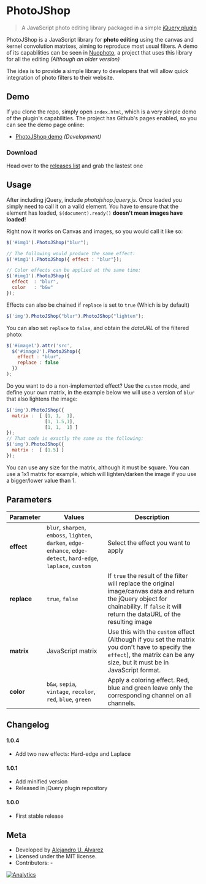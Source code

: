 PhotoJShop
==========

> A JavaScript photo editing library packaged in a simple [jQuery plugin](http://plugins.jquery.com/photojshop/)

PhotoJShop is a JavaScript library for **photo editing** using the canvas and kernel convolution matrixes, aiming to reproduce most usual filters.
A demo of its capabilities can be seen in [Nuophoto](https://github.com/aurbano/nuophoto), a project that uses this library for all the editing *(Although an older version)*

The idea is to provide a simple library to developers that will allow quick integration of photo filters to their website.

## Demo
If you clone the repo, simply open `index.html`, which is a very simple demo of the plugin's capabilities.
The project has Github's pages enabled, so you can see the demo page online:

* [PhotoJShop demo](https://aurbano.github.io/PhotoJShop/) *(Development)*

### Download
Head over to the [releases list](https://github.com/aurbano/PhotoJShop/releases) and grab the lastest one

## Usage
After including jQuery, include *photojshop.jquery.js*. Once loaded you simply need to call it on a valid element. You have to ensure that the element has loaded, `$(document).ready()` **doesn't mean images have loaded**!

Right now it works on Canvas and images, so you would call it like so:

```javascript
$('#img1').PhotoJShop("blur");

// The following would produce the same effect:
$('#img1').PhotoJShop({ effect : "blur"});

// Color effects can be applied at the same time:
$('#img1').PhotoJShop({
  effect  : "blur",
  color   : "b&w"
});
```

Effects can also be chained if `replace` is set to `true` (Which is by default)

```javascript
$('img').PhotoJShop("blur").PhotoJShop("lighten");
```

You can also set `replace` to `false`, and obtain the _dataURL_ of the filtered photo:

```javascript
$('#image1').attr('src',
  $('#image2').PhotoJShop({
    effect : "blur",
    replace : false
  })
);
```
Do you want to do a non-implemented effect? Use the `custom` mode, and define your own matrix, in the example below we will use a version of `blur` that also lightens the image:
```javascript
$('img').PhotoJShop({
  matrix :  [ [1, 1,  1],
              [1, 1.5,1],
              [1, 1,  1] ]
});
// That code is exactly the same as the following:
$('img').PhotoJShop({
  matrix :  [ [1.5] ]
});
```
You can use any size for the matrix, although it must be square. You can use a 1x1 matrix for example, which will lighten/darken the image if you use a bigger/lower value than 1.

## Parameters

| Parameter | Values | Description|
|--------|-------------|----------|
|**effect**|`blur`, `sharpen`, `emboss`, `lighten`, `darken`, `edge-enhance`, `edge-detect`, `hard-edge`, `laplace`, `custom` | Select the effect you want to apply|
|**replace**|`true`, `false`| If `true` the result of the filter will replace the original image/canvas data and return the jQuery object for chainability. If `false` it will return the dataURL of the resulting image|
|**matrix**|JavaScript matrix| Use this with the `custom` effect (Although if you set the matrix you don't have to specify the `effect`), the matrix can be any size, but it must be in JavaScript format.|
|**color**|`b&w`, `sepia`, `vintage`, `recolor`, `red`, `blue`, `green`| Apply a coloring effect. Red, blue and green leave only the corresponding channel on all channels.|

## Changelog
#### 1.0.4
* Add two new effects: Hard-edge and Laplace

#### 1.0.1
* Add minified version
* Released in jQuery plugin repository

#### 1.0.0
* First stable release


## Meta

- Developed by [Alejandro U. Álvarez](http://urbanoalvarez.es)
- Licensed under the MIT license.
- Contributors: -

[![Analytics](https://ga-beacon.appspot.com/UA-3181088-16/photojshop/readme)](https://github.com/aurbano)
